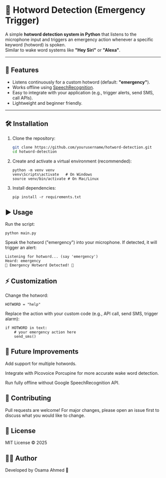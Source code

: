 # 🚨 Hotword Detection (Emergency Trigger)

A simple **hotword detection system in Python** that listens to the microphone input and triggers an emergency action whenever a specific keyword (hotword) is spoken.  
Similar to wake word systems like **"Hey Siri"** or **"Alexa"**.

---

## 🔹 Features
- Listens continuously for a custom hotword (default: **"emergency"**).
- Works offline using [SpeechRecognition](https://pypi.org/project/SpeechRecognition/).
- Easy to integrate with your application (e.g., trigger alerts, send SMS, call APIs).
- Lightweight and beginner friendly.

---

## 🛠️ Installation

1. Clone the repository:
   ```bash
   git clone https://github.com/yourusername/hotword-detection.git
   cd hotword-detection
2. Create and activate a virtual environment (recommended):
    ```
    python -m venv venv
    venv\Scripts\activate   # On Windows
    source venv/bin/activate # On Mac/Linux

3. Install dependencies:
   ```
   pip install -r requirements.txt

## ▶️ Usage

Run the script:

    python main.py


Speak the hotword ("emergency") into your microphone.
If detected, it will trigger an alert:

    Listening for hotword... (say 'emergency')
    Heard: emergency
    🚨 Emergency Hotword Detected! 🚨

## ⚡ Customization

Change the hotword:

    HOTWORD = "help"


Replace the action with your custom code (e.g., API call, send SMS, trigger alarm):

    if HOTWORD in text:
        # your emergency action here
        send_sms()

## 🚀 Future Improvements

Add support for multiple hotwords.

Integrate with Picovoice Porcupine for more accurate wake word detection.

Run fully offline without Google SpeechRecognition API.

## 🤝 Contributing

Pull requests are welcome! For major changes, please open an issue first to discuss what you would like to change.

## 📜 License
MIT License © 2025

## 👨‍💻 Author
Developed by Osama Ahmed 🚀
